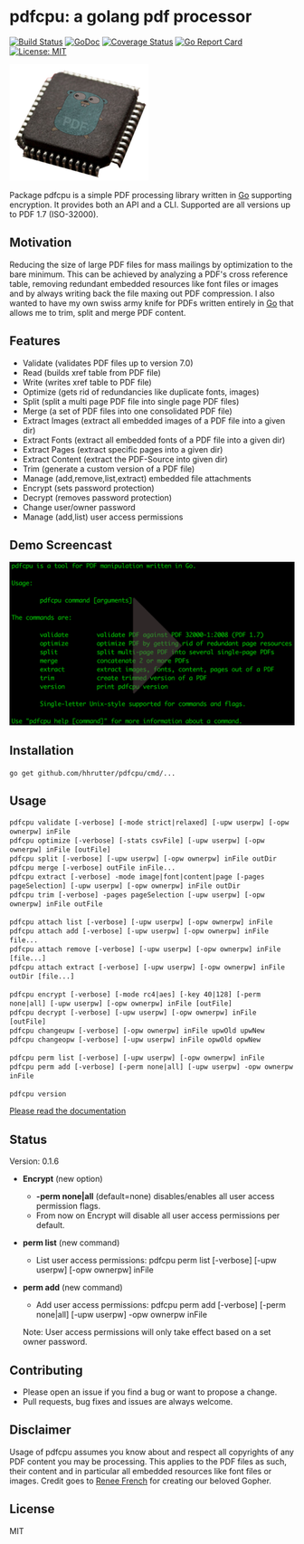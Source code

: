# pdfcpu: a golang pdf processor

[![Build Status](https://travis-ci.org/hhrutter/pdfcpu.svg?branch=master)](https://travis-ci.org/hhrutter/pdfcpu)
[![GoDoc](https://godoc.org/github.com/hhrutter/pdfcpu?status.svg)](https://godoc.org/github.com/hhrutter/pdfcpu)
[![Coverage Status](https://coveralls.io/repos/github/hhrutter/pdfcpu/badge.svg?branch=master)](https://coveralls.io/github/hhrutter/pdfcpu?branch=master)
[![Go Report Card](https://goreportcard.com/badge/github.com/hhrutter/pdfcpu)](https://goreportcard.com/report/github.com/hhrutter/pdfcpu)
[![License: MIT](https://img.shields.io/github/license/mashape/apistatus.svg)](https://opensource.org/licenses/MIT)

![logo](resources/pdfchip3.png)

Package pdfcpu is a simple PDF processing library written in [Go](http://golang.org) supporting encryption.
It provides both an API and a CLI. Supported are all versions up to PDF 1.7 (ISO-32000).

## Motivation

Reducing the size of large PDF files for mass mailings by optimization to the bare minimum. This can be achieved by analyzing a PDF's cross reference table, removing redundant embedded resources like font files or images and by always writing back the file maxing out PDF compression. I also wanted to have my own swiss army knife for PDFs written entirely in [Go](http://golang.org) that allows me to trim, split and merge PDF content.

## Features

* Validate (validates PDF files up to version 7.0)
* Read (builds xref table from PDF file)
* Write (writes xref table to PDF file)
* Optimize (gets rid of redundancies like duplicate fonts, images)
* Split (split a multi page PDF file into single page PDF files)
* Merge (a set of PDF files into one consolidated PDF file)
* Extract Images (extract all embedded images of a PDF file into a given dir)
* Extract Fonts (extract all embedded fonts of a PDF file into a given dir)
* Extract Pages (extract specific pages into a given dir)
* Extract Content (extract the PDF-Source into given dir)
* Trim (generate a custom version of a PDF file)
* Manage (add,remove,list,extract) embedded file attachments
* Encrypt (sets password protection)
* Decrypt (removes password protection)
* Change user/owner password
* Manage (add,list) user access permissions

## Demo Screencast

[![asciicast](resources/demo.png)](https://asciinema.org/a/P5jaAo9kgZXKj2iSA1OqIdLAU)

## Installation

`go get github.com/hhrutter/pdfcpu/cmd/...`

## Usage

    pdfcpu validate [-verbose] [-mode strict|relaxed] [-upw userpw] [-opw ownerpw] inFile
    pdfcpu optimize [-verbose] [-stats csvFile] [-upw userpw] [-opw ownerpw] inFile [outFile]
    pdfcpu split [-verbose] [-upw userpw] [-opw ownerpw] inFile outDir
    pdfcpu merge [-verbose] outFile inFile...
    pdfcpu extract [-verbose] -mode image|font|content|page [-pages pageSelection] [-upw userpw] [-opw ownerpw] inFile outDir
    pdfcpu trim [-verbose] -pages pageSelection [-upw userpw] [-opw ownerpw] inFile outFile

    pdfcpu attach list [-verbose] [-upw userpw] [-opw ownerpw] inFile
    pdfcpu attach add [-verbose] [-upw userpw] [-opw ownerpw] inFile file...
    pdfcpu attach remove [-verbose] [-upw userpw] [-opw ownerpw] inFile [file...]
    pdfcpu attach extract [-verbose] [-upw userpw] [-opw ownerpw] inFile outDir [file...]

    pdfcpu encrypt [-verbose] [-mode rc4|aes] [-key 40|128] [-perm none|all] [-upw userpw] [-opw ownerpw] inFile [outFile]
    pdfcpu decrypt [-verbose] [-upw userpw] [-opw ownerpw] inFile [outFile]
    pdfcpu changeupw [-verbose] [-opw ownerpw] inFile upwOld upwNew
    pdfcpu changeopw [-verbose] [-upw userpw] inFile opwOld opwNew

    pdfcpu perm list [-verbose] [-upw userpw] [-opw ownerpw] inFile
    pdfcpu perm add [-verbose] [-perm none|all] [-upw userpw] -opw ownerpw inFile

    pdfcpu version

 [Please read the documentation](https://godoc.org/github.com/hhrutter/pdfcpu)

## Status

Version: 0.1.6

* **Encrypt** (new option)
  * **-perm none|all** (default=none) disables/enables all user access permission flags.
  * From now on Encrypt will disable all user access permissions per default.

* **perm list** (new command)
  * List user access permissions: pdfcpu perm list [-verbose] [-upw userpw] [-opw ownerpw] inFile

* **perm add** (new command)
  * Add user access permissions: pdfcpu perm add [-verbose] [-perm none|all] [-upw userpw] -opw ownerpw inFile

  Note: User access permissions will only take effect based on a set owner password.


## Contributing

* Please open an issue if you find a bug or want to propose a change.
* Pull requests, bug fixes and issues are always welcome.

## Disclaimer

Usage of pdfcpu assumes you know about and respect all copyrights of any PDF content you may be processing. This applies to the PDF files as such, their content and in particular all embedded resources like font files or images. Credit goes to [Renee French](https://instagram.com/reneefrench) for creating our beloved Gopher.

## License

MIT